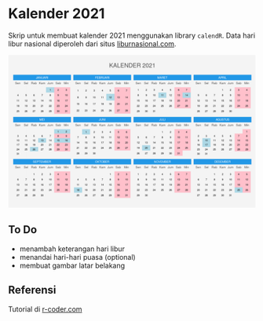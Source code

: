 # Kalender 2021

Skrip untuk membuat kalender 2021 menggunakan library `calendR`. Data hari libur nasional diperoleh dari situs [liburnasional.com](https://www.liburnasional.com/kalender-lengkap-2021/).

![kalender 2021](https://raw.githubusercontent.com/akherlan/kalender2021/main/image.png)

## To Do

- menambah keterangan hari libur
- menandai hari-hari puasa (optional)
- membuat gambar latar belakang

## Referensi

Tutorial di [r-coder.com](https://r-coder.com/calendar-plot-r/)